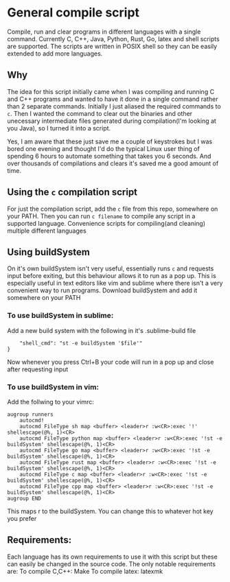 # General compile script 
Compile, run and clear programs in different languages with a single command. 
Currently C, C++, Java, Python, Rust, Go, latex and shell scripts are supported. The scripts are written in POSIX shell so they can be easily extended to add more languages. 

## Why
The idea for this script initially came when I was compiling and running C and C++ programs and wanted to have it done in a single command rather than 2 separate commands. Initially I just aliased the required commands to ```c```. Then I wanted the command to clear out the binaries and other unecessary intermediate files generated during compilation(I'm looking at you Java), so I turned it into a script.

Yes, I am aware that these just save me a couple of keystrokes but I was bored one evening and thought I'd do the typical Linux user thing of spending 6 hours to automate something that takes you 6 seconds. And over thousands of compilations and clears it's saved me a good amount of time.

## Using the ```c``` compilation script
For just the compilation script, add the ```c``` file from this repo, somewhere on your PATH. Then you can run ```c filename``` to compile any script in a supported language.
Convenience scripts for compiling(and cleaning) multiple different languages

## Using buildSystem
On it's own buildSystem isn't very useful, essentially runs ```c``` and  requests input before exiting, but this behaviour allows it to run as a pop up. This is especially useful in text editors like vim and sublime where there isn't a very convenient way to run programs. Download buildSystem and add it somewhere on your PATH

### To use buildSystem in sublime:
Add a new build system with the following in it's .sublime-build file
```{
	"shell_cmd": "st -e buildSystem '$file'"
}
```
Now whenever you press Ctrl+B your code will run in a pop up and close after requesting input


### To use buildSystem in vim:
Add the follwing to your vimrc:
```
augroup runners
	autocmd!
	autocmd FileType sh map <buffer> <leader>r :w<CR>:exec '!' shellescape(@%, 1)<CR>
	autocmd FileType python map <buffer> <leader>r :w<CR>:exec '!st -e buildSystem' shellescape(@%, 1)<CR>
	autocmd FileType go map <buffer> <leader>r :w<CR>:exec '!st -e buildSystem' shellescape(@%, 1)<CR>
	autocmd FileType rust map <buffer> <leader>r :w<CR>:exec '!st -e buildSystem' shellescape(@%, 1)<CR>
	autocmd FileType c map <buffer> <leader>r :w<CR>:exec '!st -e buildSystem' shellescape(@%, 1)<CR>
	autocmd FileType cpp map <buffer> <leader>r :w<CR>:exec '!st -e buildSystem' shellescape(@%, 1)<CR>
augroup END

```
This maps <leader>r to the buildSystem. You can change this to whatever hot key you prefer

## Requirements:
Each language has its own requirements to use it with this script but these can easily be changed in the source code.
The only notable requirements are:
To compile C,C++: Make
To compile latex: latexmk

